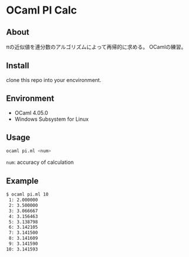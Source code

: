 # OCaml PI Calc

## About

πの近似値を連分数のアルゴリズムによって再帰的に求める。
OCamlの練習。

## Install

clone this repo into your encvironment.

## Environment

- OCaml 4.05.0
- Windows Subsystem for Linux

## Usage

```bash
ocaml pi.ml <num>
```

`num`: accuracy of calculation

## Example

```bash
$ ocaml pi.ml 10
 1: 2.000000
 2: 3.500000
 3: 3.066667
 4: 3.156463
 5: 3.138798
 6: 3.142105
 7: 3.141500
 8: 3.141609
 9: 3.141590
10: 3.141593
```
